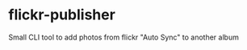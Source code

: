 flickr-publisher
================

Small CLI tool to add photos from flickr "Auto Sync" to another album
